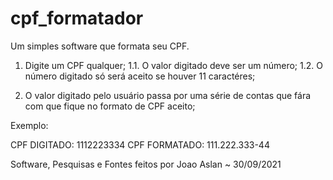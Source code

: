 # cpf_formatador
Um simples software que formata seu CPF.


1. Digite um CPF qualquer;
1.1. O valor digitado deve ser um número;
1.2. O número digitado só será aceito se houver 11 caractéres;

2. O valor digitado pelo usuário passa por uma série de contas que fára com que fique no formato de CPF aceito;

Exemplo:

CPF DIGITADO: 1112223334
CPF FORMATADO: 111.222.333-44

Software, Pesquisas e Fontes feitos por Joao Aslan ~ 30/09/2021
